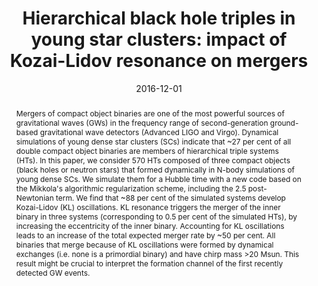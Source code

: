 ---
title: "Hierarchical black hole triples in young star clusters: impact of Kozai-Lidov resonance on mergers"
date: 2016-12-01
publishDate: 2016-12-01T00:00:00.000000Z
authors: ["T. Kimpson", "M. Spera", "M. Mapelli", "and B. Ziosi "]
publication_types: ["2"]
abstract: "Mergers of compact object binaries are one of the most powerful sources of gravitational waves (GWs) in the frequency range of second-generation ground-based gravitational wave detectors (Advanced LIGO and Virgo). Dynamical simulations of young dense star clusters (SCs) indicate that ~27 per cent of all double compact object binaries are members of hierarchical triple systems (HTs). In this paper, we consider 570 HTs composed of three compact objects (black holes or neutron stars) that formed dynamically in N-body simulations of young dense SCs. We simulate them for a Hubble time with a new code based on the Mikkola's algorithmic regularization scheme, including the 2.5 post-Newtonian term. We find that ~88 per cent of the simulated systems develop Kozai-Lidov (KL) oscillations. KL resonance triggers the merger of the inner binary in three systems (corresponding to 0.5 per cent of the simulated HTs), by increasing the eccentricity of the inner binary. Accounting for KL oscillations leads to an increase of the total expected merger rate by ~50 per cent. All binaries that merge because of KL oscillations were formed by dynamical exchanges (i.e. none is a primordial binary) and have chirp mass >20 Msun. This result might be crucial to interpret the formation channel of the first recently detected GW events."
featured: false
publication: "*MNRAS*"
doi: "10.1093/mnras/stw2085"
links:
  - icon_pack: 
    icon: 
    name: arxiv
    url: 'https://arxiv.org/abs/1608.05422'
---